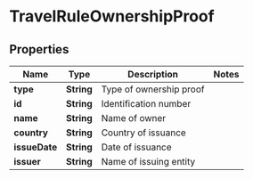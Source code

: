 

# TravelRuleOwnershipProof


## Properties

| Name | Type | Description | Notes |
|------------ | ------------- | ------------- | -------------|
|**type** | **String** | Type of ownership proof |  |
|**id** | **String** | Identification number |  |
|**name** | **String** | Name of owner |  |
|**country** | **String** | Country of issuance |  |
|**issueDate** | **String** | Date of issuance |  |
|**issuer** | **String** | Name of issuing entity |  |



